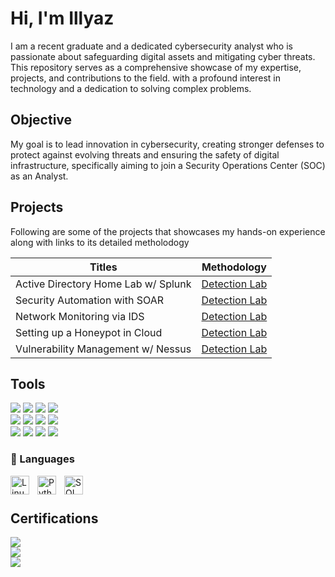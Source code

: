 
# Hi, I'm Illyaz


I am a recent graduate and a dedicated cybersecurity analyst who is passionate about safeguarding digital assets and mitigating cyber threats. This repository serves as a comprehensive showcase of my expertise, projects, and contributions to the field. with a profound interest in technology and a dedication to solving complex problems.

## Objective

My goal is to lead innovation in cybersecurity, creating stronger defenses to protect against evolving threats and ensuring the safety of digital infrastructure, specifically aiming to join a Security Operations Center (SOC) as an Analyst.

## Projects
 Following are some of the projects that showcases my hands-on experience along with links to its detailed metholodogy

| Titles                                        | Methodology        |
|-----------------------------------------------|----------------------------|
| Active Directory Home Lab w/ Splunk        | <a href="https://google.com">Detection Lab</a>|
| Security Automation with SOAR | <a href="https://google.com">Detection Lab</a>|
| Network Monitoring via IDS      | <a href="https://google.com">Detection Lab</a>|
| Setting up a Honeypot in Cloud    |<a href="https://google.com">Detection Lab</a>|
| Vulnerability Management w/ Nessus                | <a href="https://google.com">Detection Lab</a>|


## Tools

<div>
     <img src="https://img.shields.io/badge/-Splunk-000000?&style=for-the-badge&logo=Splunk&logoColor=white" />
     <img src="https://img.shields.io/badge/-Snort-FF4500?&style=for-the-badge&logo=Snort&logoColor=white" />
     <img src="https://img.shields.io/badge/-Shuffle-0088CC?&style=for-the-badge&logoColor=white" />
     <img src="https://img.shields.io/badge/-Elastic-005571?&style=for-the-badge&logo=Elastic&logoColor=white" />
</div>


<div>
    <img src="https://img.shields.io/badge/-Wireshark-1679A7?&style=for-the-badge&logo=Wireshark&logoColor=white" />
    <img src="https://img.shields.io/badge/-Nessus-0489B1?&style=for-the-badge&logo=Nessus&logoColor=white" />
    <img src="https://img.shields.io/badge/-Nmap-2C2D72?&style=for-the-badge&logo=Nmap&logoColor=white" />
    <img src="https://img.shields.io/badge/-Burp_Suite-FF6347?&style=for-the-badge&logo=burp&logoColor=white" /> 
</div>


<div>
    <img src="https://img.shields.io/badge/-Sysmon-007ACC?&style=for-the-badge&logo=windows&logoColor=white" />
    <img src="https://img.shields.io/badge/-Atomic_Red_Team-FF4500?&style=for-the-badge&logoColor=white" />
    <img src="https://img.shields.io/badge/-MITRE_ATT%26CK-2C2D72?&style=for-the-badge&logo=MITREATT%26CK&logoColor=white" />
    <img src="https://img.shields.io/badge/-Metasploitable-000000?&style=for-the-badge&logoColor=white" />   
</div>

### 🧰 Languages

<img align="left" alt="Linux" width="30px" style="padding-right:10px;" src="https://cdn.jsdelivr.net/gh/devicons/devicon/icons/linux/linux-original.svg" />
<img align="left" alt="Python" width="30px" style="padding-right:10px;" src="https://cdn.jsdelivr.net/gh/devicons/devicon/icons/python/python-plain.svg" />
<img align="left" alt="SQL" width="30px" style="padding-right:10px;" src="https://cdn.jsdelivr.net/gh/devicons/devicon@latest/icons/azuresqldatabase/azuresqldatabase-original.svg" />
          
<br />

#

## Certifications

<div>
<img src="https://img.shields.io/badge/-Security%2B-FF0000?&style=for-the-badge&logo=CompTIA&logoColor=white" />
</div>
<div>
 <img src="https://img.shields.io/badge/-EC_Council_CSA-312E81?&style=for-the-badge&logo=EC-Council&logoColor=white" />
</div>
<div>
<img src="https://img.shields.io/badge/-Google_Cybersecurity_Professional-4285F4?&style=for-the-badge&logo=Google&logoColor=white" />
</div>
